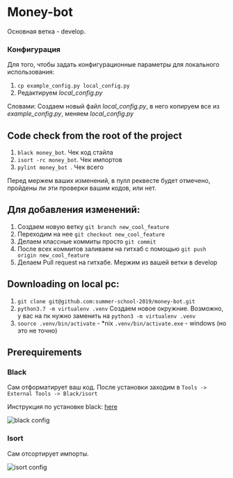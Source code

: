 # Money-bot
Основная ветка - develop.

### Конфигурация 
Для того, чтобы задать конфигурационные параметры для локального использования:
1. `cp example_config.py local_config.py`
2. Редактируем *local_config.py*

Словами:
Создаем новый файл *local_config.py*, в него копируем все из *example_config.py*, меняем
*local_config.py* 

## Code check from the root of the project
1. ```black money_bot```. Чек код стайла
2. ```isort -rc money_bot```. Чек импортов
3. ```pylint money_bot ```. Чек всего

Перед мержем ваших изменений, в пулл реквесте будет отмечено, пройдены ли эти проверки вашим кодов, или нет.



## Для добавления изменений: 
1. Создаем новую ветку `git branch new_cool_feature`
2. Переходим на нее `git checkout new_cool_feature`
3. Делаем классные коммиты просто `git commit`
4. После всех коммитов заливаем на гитхаб с помощью `git push origin new_cool_feature`
5. Делаем Pull request на гитхабе. Мержим из вашей ветки в develop

## Downloading on local pc:
1. `git clone git@github.com:summer-school-2019/money-bot.git`
2. `python3.7 -m virtualenv .venv` Создаем новое окружние. Возможно, у вас на пк нужно заменить на
`python3 -m virtualenv .venv`
3. `source .venv/bin/activate` - *nix
   `.venv/bin/activate.exe` - windows (но это не точно)
 
## Prerequirements

### Black
Сам отформатирует ваш код. После установки заходим в 
`Tools -> External Tools -> Black/isort`
 
Инструкция по установке black:
[here](https://github.com/psf/black#pycharmintellij-idea) 

![black config](https://i.ibb.co/cgnr7Cr/image.png)


### Isort
Сам отсортирует импорты.


![isort config](https://i.ibb.co/sVn0MFT/image.png)
